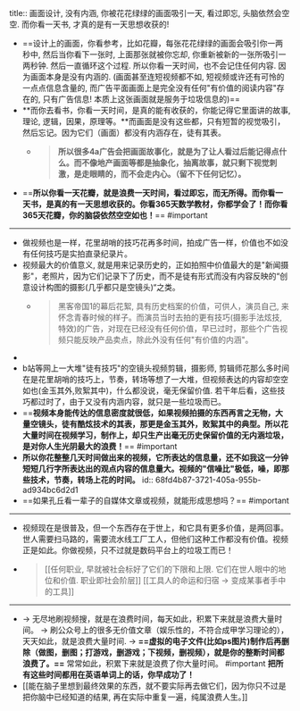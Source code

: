 title:: 画面设计, 没有内涵, 你被花花绿绿的画面吸引一天, 看过即忘, 头脑依然会空空. 而你看一天书, 才真的是有一天思想收获的!

- ==设计上的画面，你看参考，比如花瓣，每张花花绿绿的画面会吸引你一两秒中, 然后当你看下一张时, 上面那张就被你忘却, 你重新被新的一张所吸引一两秒钟. 然后一直循环这个过程.  所以你看一天时间，也不会记住任何内容. 因为画面本身是没有内涵的.  (画面甚至连短视频都不如, 短视频或许还有可怜的一点点信息含量的, 而广告平面画面上是完全没有任何"有价值的阅读内容"存在的, 只有广告信息! 本质上这张画面就是服务于垃圾信息的)==
- **而你去看书，你看一天时间，是真的能有收获的，你能记得它里面讲的故事, 理论, 逻辑，因果，原理等。**而画面是没有这些都，只有短暂的视觉吸引，然后忘记。因为它们（画面）都没有内涵存在，徒有其表。
	- > **所以很多4a广告会把画面故事化，就是为了让人看过后能记得点什么。而不像地产画面等都是抽象化，抽离故事，就只剩下视觉刺激，是走眼睛的，而不会走内心。（留不下任何记忆）。**
- ==**所以你看一天花瓣，就是浪费一天时间，看过即忘，而无所得。而你看一天书，是真的有一天思想收获的。你看365天数学教材，你都学会了！而你看365天花瓣，你的脑袋依然空空如也！**==  #important
- ---
- 做视频也是一样，花里胡哨的技巧花再多时间，拍成广告一样，价值也不如没有任何技巧是实拍直录纪录片。
- 视频最大的价值意义, 就是用来记录历史的，正如拍照中价值最大的是"新闻摄影"，老照片，因为它们记录下了历史，而不是徒有形式而没有内容反映的“创意设计构图的摄影(几乎都只是空镜头)“之类。
	- > 黑客帝国1的幕后花絮, 具有历史档案的价值，可供人，演员自己, 来怀念青春时候的样子。而演员当时去拍的更有技巧(摄影手法炫技, 特效)的广告，对现在已经没有任何价值，早已过时，那些个广告视频只能反映产品卖点，除此外没有任何"有价值的内涵"。
-
- b站等网上一大堆"徒有技巧"的空镜头视频剪辑，摄影师, 剪辑师花那么多时间在是花里胡哨的技巧上，节奏，转场等想了一大堆，但视频表达的内容却空空如也(金玉其外,败絮其中)，什么都没说，毫无保留价值. 若干年后看，这些技巧都过时了，由于又没有内涵内容，就只是一些垃圾而已。
- ==**视频本身能传达的信息密度就很低，如果视频拍摄的东西再言之无物，大量空镜头，徒有酷炫技术的其表，那更是金玉其外，败絮其中的典型。所以花大量时间在视频学习，制作上，却只生产出毫无历史保留价值的无内涵垃圾，是对你人生光阴最大的浪费！**== #important
- **所以你花整整几天时间做出来的视频，它所表达的信息量，还不如我这一分钟短短几行字所表达出的观点内容的信息量大。视频的"信噪比"极低，噪，即那些技术，节奏，转场上花的时间。**
  id:: 68fd4b87-3721-405a-955b-ad934bc6d2d1
- ==如果孔丘看一辈子的自媒体文章或视频，就能形成思想吗？== #important
- ---
- 视频现在是很普及，但一个东西存在于世上，和它具有更多价值，是两回事。世人需要扫马路的，需要流水线工厂工人，但他们这种工作都没有价值。视频正是如此。你做视频，只不过就是数码平台上的垃圾工而已！
- > [[任何职业, 早就被社会标好了它们的下限和上限. 它们在世人眼中的地位和价值.  职业即社会阶层]]
  [[工具人的命运和归宿 -> 变成某事者手中的工具]]
- ---
- -> 无尽地刷视频搜，就是在浪费时间，每天如此，积累下来就是浪费大量时间。
  -> 刷公众号上的很多无价值文章（娱乐性的，不符合成甲学习理论的），天天如此，就是浪费大量时间. 
  -> **==虚拟的电子文件(比如ps图片)制作后再删除（做图，删图；打游戏，删游戏；下视频，删视频），就是你的整断时间都浪费了。==** 常常如此，积累下来就是浪费了你大量时间。 #important
  **把所有这些时间都用在英语单词上的话，你早成功了！**
- [[能在脑子里想到最终效果的东西，就不要实际再去做它们，因为你只不过是把你脑中已经知道的结果, 再在实际中重复一遍，纯属浪费人生。]]